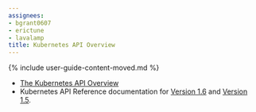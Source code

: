 ```yaml
---
assignees:
- bgrant0607
- erictune
- lavalamp
title: Kubernetes API Overview
---
```


{% include user-guide-content-moved.md %}

  * [The Kubernetes API Overview](/docs/concepts/overview/kubernetes-api/)
  * Kubernetes API Reference documentation for [Version 1.6](/docs/api-reference/v1.6/) and [Version 1.5](/docs/api-reference/v1.5/). 
